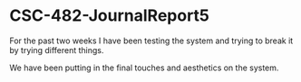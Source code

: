 # CSC-482-JournalReport5

For the past two weeks I have been testing the system and trying to break it by trying different things.

We have been putting in the final touches and aesthetics on the system.
